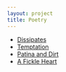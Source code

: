 ```yaml
---
layout: project
title: Poetry
---
```


* [Dissipates](dissipates)
* [Temptation](temptation)
* [Patina and Dirt](patina-and-dirt)
* [A Fickle Heart](a-fickle-heart)
